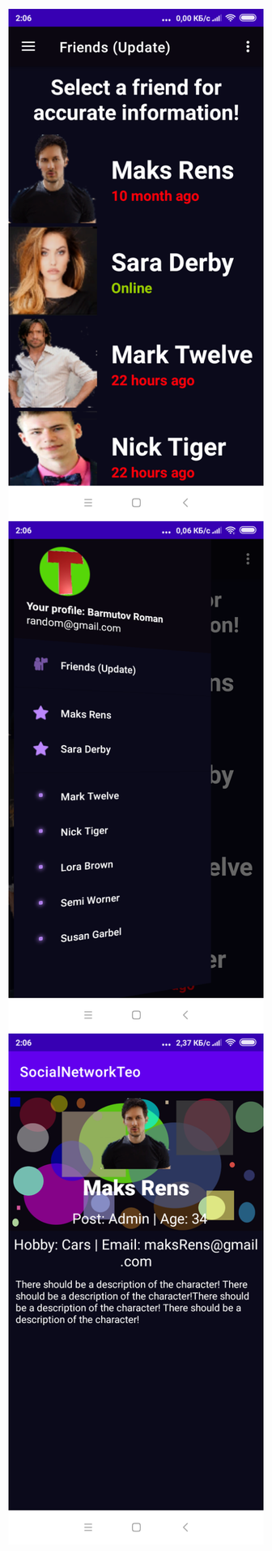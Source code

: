 ![alt text](Screenshot_2021-10-18-02-06-23-181_com.example.socialnetworkteo.png "Screenshot11")
![alt text](Screenshot_2021-10-18-02-06-31-703_com.example.socialnetworkteo.png "Screenshot2")
![alt text](Screenshot_2021-10-18-02-06-37-854_com.example.socialnetworkteo.png "Screenshot3")
